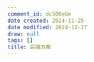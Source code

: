 ```yaml
---
comment_id: dc506ebe
date created: 2024-11-25
date modified: 2024-12-27
draw: null
tags: []
title: 后端方案
---
```

